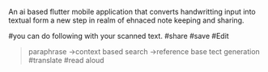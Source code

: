An ai based flutter mobile application that converts handwritting input into textual form a new step in realm of ehnaced note keeping and sharing.

#you can do following with your scanned text.
#share
#save
#Edit
> paraphrase
->context based search
->reference base tect generation
#translate
#read aloud
 
  
